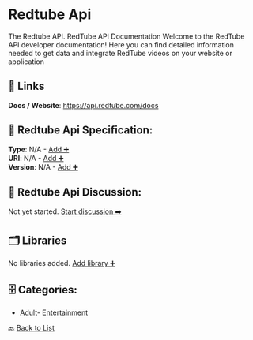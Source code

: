 # Redtube Api

The Redtube API. RedTube API Documentation Welcome to the RedTube API developer documentation! Here you can find detailed information needed to get data and integrate RedTube videos on your website or application

##  🔗 Links
**Docs / Website**: https://api.redtube.com/docs

## 🧬 Redtube Api Specification:
**Type**: N/A - [Add ➕](https://github.com/apis-list/apis-list/edit/main/apis.yaml#L16480)  
**URI**: N/A - [Add ➕](https://github.com/apis-list/apis-list/edit/main/apis.yaml#L16480)  
**Version**: N/A - [Add ➕](https://github.com/apis-list/apis-list/edit/main/apis.yaml#L16480)

## 💬 Redtube Api Discussion:
Not yet started. [Start discussion ➡️](https://github.com/apis-list/apis-list/discussions/new)

## 🗂️ Libraries

No libraries added. [Add library ➕](https://github.com/apis-list/apis-list/edit/main/apis.yaml#L16480)    


## 🗄️ Categories:
- [Adult](https://github.com/apis-list/apis-list#adult-)- [Entertainment](https://github.com/apis-list/apis-list#entertainment-)

🔙  [Back to List](https://github.com/apis-list/apis-list)
